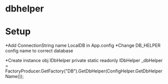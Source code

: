 # dbhelper
# Setup
*Add ConnectionString name LocalDB in App.config
*Change DB_HELPER config name to correct database

*Create instance obj IDbHelper
private static readonly IDbHelper _dbHelper = FactoryProducer.GetFactory("DB").GetDbHelper(ConfigHelper.GetDbHelperName());
